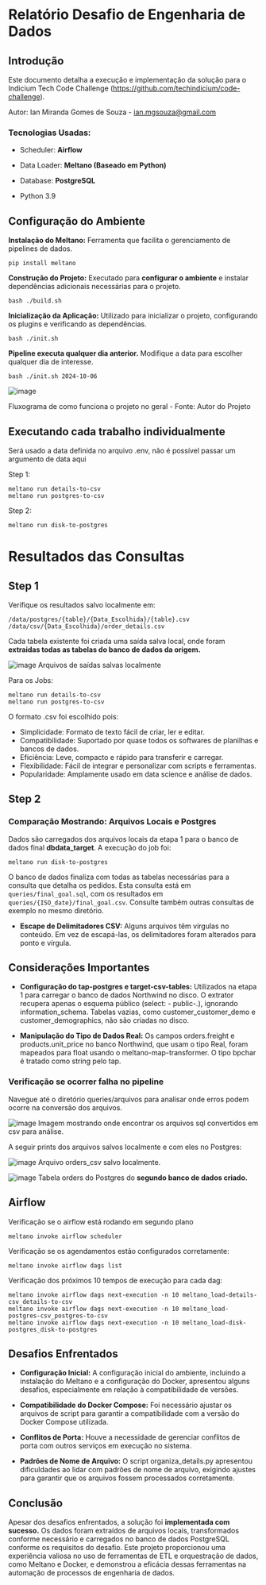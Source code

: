 # Relatório Desafio de Engenharia de Dados
## Introdução
Este documento detalha a execução e implementação da solução para o
Indicium Tech Code Challenge (https://github.com/techindicium/code-challenge).

Autor: Ian Miranda Gomes de Souza - ian.mgsouza@gmail.com


### Tecnologias Usadas:
- Scheduler: **Airflow**

- Data Loader: **Meltano (Baseado em Python)**

- Database: **PostgreSQL**

- Python 3.9

## Configuração do Ambiente

**Instalação do Meltano:** Ferramenta que facilita o gerenciamento de pipelines de dados.
```
pip install meltano
```

**Construção do Projeto:** Executado para **configurar o ambiente** e instalar dependências adicionais necessárias para o projeto.
```
bash ./build.sh
```

**Inicialização da Aplicação:** Utilizado para inicializar o projeto, configurando os plugins e verificando as dependências.
```
bash ./init.sh
```

**Pipeline executa qualquer dia anterior.** Modifique a data para escolher qualquer dia de interesse.
```
bash ./init.sh 2024-10-06
```

![image](https://github.com/poxaIan/Desafio_Engenharia_Dados/blob/main/Docs/Fluxograma.png)

Fluxograma de como funciona o projeto no geral - Fonte: Autor do Projeto


## Executando cada trabalho individualmente

Será usado a data definida no arquivo .env, não é possível passar um argumento de data aqui

Step 1:
```
meltano run details-to-csv
meltano run postgres-to-csv
```

Step 2:
```
meltano run disk-to-postgres
```


# Resultados das Consultas

## Step 1

Verifique os resultados salvo localmente em: 

```
/data/postgres/{table}/{Data_Escolhida}/{table}.csv
/data/csv/{Data_Escolhida}/order_details.csv
```
Cada tabela existente foi criada uma saída salva local, 
onde foram **extraidas todas as tabelas do banco de dados da origem.**

![image](https://github.com/poxaIan/Desafio_Engenharia_Dados/blob/main/Docs/resultados.png)
Arquivos de saídas salvas localmente

Para os Jobs:

```
meltano run details-to-csv 
meltano run postgres-to-csv
```

O formato .csv foi escolhido pois:

- Simplicidade: Formato de texto fácil de criar, ler e editar.
- Compatibilidade: Suportado por quase todos os softwares de planilhas e bancos de dados.
- Eficiência: Leve, compacto e rápido para transferir e carregar.
- Flexibilidade: Fácil de integrar e personalizar com scripts e ferramentas.
- Popularidade: Amplamente usado em data science e análise de dados.

## Step 2

### Comparação Mostrando: Arquivos Locais e Postgres

Dados são carregados dos arquivos locais da etapa 1
para o banco de dados final **dbdata_target**. A execução do job foi:

```
meltano run disk-to-postgres
```

O banco de dados finaliza com todas as tabelas necessárias para a consulta que 
detalha os pedidos. Esta consulta está em `queries/final_goal.sql`, com os resultados 
em `queries/{ISO_date}/final_goal.csv`. Consulte também outras consultas de exemplo no 
mesmo diretório.

- **Escape de Delimitadores CSV:**
Alguns arquivos têm vírgulas no conteúdo. Em vez de escapá-las, os delimitadores foram alterados para ponto e vírgula.

## Considerações Importantes
- **Configuração do tap-postgres e target-csv-tables:**
Utilizados na etapa 1 para carregar o banco de dados Northwind no disco. 
O extrator recupera apenas o esquema público (select: - public-*.*), 
ignorando information_schema. Tabelas vazias, 
como customer_customer_demo e customer_demographics, não são criadas no disco.


- **Manipulação do Tipo de Dados Real:**
Os campos orders.freight e products.unit_price no banco Northwind, que usam o tipo Real, 
foram mapeados para float usando o meltano-map-transformer. O tipo bpchar é tratado 
como string pelo tap.

### Verificação se ocorrer falha no pipeline
Navegue até o diretório queries/arquivos para analisar onde erros podem ocorre na conversão dos arquivos.

![image](https://github.com/poxaIan/Desafio_Engenharia_Dados/blob/main/Docs/queries.png)
Imagem mostrando onde encontrar os arquivos sql convertidos em csv para análise.

A seguir prints dos arquivos salvos localmente e com eles no Postgres:

![image](https://github.com/poxaIan/Desafio_Engenharia_Dados/blob/main/Docs/orders_csv.png) 
Arquivo orders_csv salvo localmente.

![image](https://github.com/poxaIan/Desafio_Engenharia_Dados/blob/main/Docs/orders_south.png)
Tabela orders do Postgres do **segundo banco de dados criado.**






## Airflow

Verificação se o airflow está rodando em segundo plano
```
meltano invoke airflow scheduler
```

Verificação se os agendamentos estão configurados corretamente:

```
meltano invoke airflow dags list
```

Verificação dos próximos 10 tempos de execução para cada dag:

```
meltano invoke airflow dags next-execution -n 10 meltano_load-details-csv_details-to-csv
meltano invoke airflow dags next-execution -n 10 meltano_load-postgres-csv_postgres-to-csv 
meltano invoke airflow dags next-execution -n 10 meltano_load-disk-postgres_disk-to-postgres
```

## Desafios Enfrentados
- **Configuração Inicial:** A configuração inicial do ambiente, incluindo a 
instalação do Meltano e a configuração do Docker, apresentou alguns desafios, 
especialmente em relação à compatibilidade de versões.


- **Compatibilidade do Docker Compose:** Foi necessário ajustar os arquivos de script 
para garantir a compatibilidade com a versão do Docker Compose utilizada.


- **Conflitos de Porta:** Houve a necessidade de gerenciar conflitos de porta com outros 
serviços em execução no sistema.


- **Padrões de Nome de Arquivo:** O script organiza_details.py apresentou dificuldades ao lidar com padrões de nome de arquivo, exigindo ajustes para garantir que os arquivos fossem processados corretamente.

## Conclusão
Apesar dos desafios enfrentados, a solução foi **implementada com sucesso.** 
Os dados foram extraídos de arquivos locais, transformados conforme necessário 
e carregados no banco de dados PostgreSQL conforme os requisitos do desafio. 
Este projeto proporcionou uma experiência valiosa no uso de ferramentas de ETL 
e orquestração de dados, como Meltano e Docker, e demonstrou a eficácia dessas 
ferramentas na automação de processos de engenharia de dados.